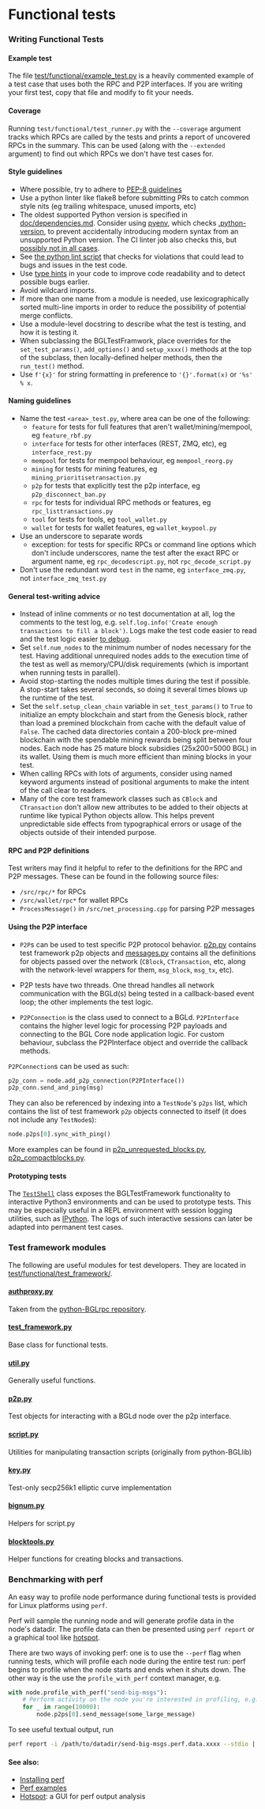 # Functional tests

### Writing Functional Tests

#### Example test

The file [test/functional/example_test.py](example_test.py) is a heavily commented example
of a test case that uses both the RPC and P2P interfaces. If you are writing your first test, copy
that file and modify to fit your needs.

#### Coverage

Running `test/functional/test_runner.py` with the `--coverage` argument tracks which RPCs are
called by the tests and prints a report of uncovered RPCs in the summary. This
can be used (along with the `--extended` argument) to find out which RPCs we
don't have test cases for.

#### Style guidelines

- Where possible, try to adhere to [PEP-8 guidelines](https://www.python.org/dev/peps/pep-0008/)
- Use a python linter like flake8 before submitting PRs to catch common style
  nits (eg trailing whitespace, unused imports, etc)
- The oldest supported Python version is specified in [doc/dependencies.md](/doc/dependencies.md).
  Consider using [pyenv](https://github.com/pyenv/pyenv), which checks [.python-version](/.python-version),
  to prevent accidentally introducing modern syntax from an unsupported Python version.
  The CI linter job also checks this, but [possibly not in all cases](https://github.com/bitcoin/bitcoin/pull/14884#discussion_r239585126).
- See [the python lint script](/test/lint/lint-python.py) that checks for violations that
  could lead to bugs and issues in the test code.
- Use [type hints](https://docs.python.org/3/library/typing.html) in your code to improve code readability
  and to detect possible bugs earlier.
- Avoid wildcard imports.
- If more than one name from a module is needed, use lexicographically sorted multi-line imports
  in order to reduce the possibility of potential merge conflicts.
- Use a module-level docstring to describe what the test is testing, and how it
  is testing it.
- When subclassing the BGLTestFramwork, place overrides for the
  `set_test_params()`, `add_options()` and `setup_xxxx()` methods at the top of
  the subclass, then locally-defined helper methods, then the `run_test()` method.
- Use `f'{x}'` for string formatting in preference to `'{}'.format(x)` or `'%s' % x`.

#### Naming guidelines

- Name the test `<area>_test.py`, where area can be one of the following:
    - `feature` for tests for full features that aren't wallet/mining/mempool, eg `feature_rbf.py`
    - `interface` for tests for other interfaces (REST, ZMQ, etc), eg `interface_rest.py`
    - `mempool` for tests for mempool behaviour, eg `mempool_reorg.py`
    - `mining` for tests for mining features, eg `mining_prioritisetransaction.py`
    - `p2p` for tests that explicitly test the p2p interface, eg `p2p_disconnect_ban.py`
    - `rpc` for tests for individual RPC methods or features, eg `rpc_listtransactions.py`
    - `tool` for tests for tools, eg `tool_wallet.py`
    - `wallet` for tests for wallet features, eg `wallet_keypool.py`
- Use an underscore to separate words
    - exception: for tests for specific RPCs or command line options which don't include underscores, name the test after the exact RPC or argument name, eg `rpc_decodescript.py`, not `rpc_decode_script.py`
- Don't use the redundant word `test` in the name, eg `interface_zmq.py`, not `interface_zmq_test.py`

#### General test-writing advice

- Instead of inline comments or no test documentation at all, log the comments to the test log, e.g.
  `self.log.info('Create enough transactions to fill a block')`. Logs make the test code easier to read and the test
  logic easier [to debug](/test/README.md#test-logging).
- Set `self.num_nodes` to the minimum number of nodes necessary for the test.
  Having additional unrequired nodes adds to the execution time of the test as
  well as memory/CPU/disk requirements (which is important when running tests in
  parallel).
- Avoid stop-starting the nodes multiple times during the test if possible. A
  stop-start takes several seconds, so doing it several times blows up the
  runtime of the test.
- Set the `self.setup_clean_chain` variable in `set_test_params()` to `True` to
  initialize an empty blockchain and start from the Genesis block, rather than
  load a premined blockchain from cache with the default value of `False`. The
  cached data directories contain a 200-block pre-mined blockchain with the
  spendable mining rewards being split between four nodes. Each node has 25
  mature block subsidies (25x200=5000 BGL) in its wallet. Using them is much more
  efficient than mining blocks in your test.
- When calling RPCs with lots of arguments, consider using named keyword
  arguments instead of positional arguments to make the intent of the call
  clear to readers.
- Many of the core test framework classes such as `CBlock` and `CTransaction`
  don't allow new attributes to be added to their objects at runtime like
  typical Python objects allow. This helps prevent unpredictable side effects
  from typographical errors or usage of the objects outside of their intended
  purpose.

#### RPC and P2P definitions

Test writers may find it helpful to refer to the definitions for the RPC and
P2P messages. These can be found in the following source files:

- `/src/rpc/*` for RPCs
- `/src/wallet/rpc*` for wallet RPCs
- `ProcessMessage()` in `/src/net_processing.cpp` for parsing P2P messages

#### Using the P2P interface

- `P2P`s can be used to test specific P2P protocol behavior.
[p2p.py](test_framework/p2p.py) contains test framework p2p objects and
[messages.py](test_framework/messages.py) contains all the definitions for objects passed
over the network (`CBlock`, `CTransaction`, etc, along with the network-level
wrappers for them, `msg_block`, `msg_tx`, etc).

- P2P tests have two threads. One thread handles all network communication
with the BGLd(s) being tested in a callback-based event loop; the other
implements the test logic.

- `P2PConnection` is the class used to connect to a BGLd.  `P2PInterface`
contains the higher level logic for processing P2P payloads and connecting to
the BGL Core node application logic. For custom behaviour, subclass the
P2PInterface object and override the callback methods.

`P2PConnection`s can be used as such:

```python
p2p_conn = node.add_p2p_connection(P2PInterface())
p2p_conn.send_and_ping(msg)
```

They can also be referenced by indexing into a `TestNode`'s `p2ps` list, which
contains the list of test framework `p2p` objects connected to itself
(it does not include any `TestNode`s):

```python
node.p2ps[0].sync_with_ping()
```

More examples can be found in [p2p_unrequested_blocks.py](p2p_unrequested_blocks.py),
[p2p_compactblocks.py](p2p_compactblocks.py).

#### Prototyping tests

The [`TestShell`](test-shell.md) class exposes the BGLTestFramework
functionality to interactive Python3 environments and can be used to prototype
tests. This may be especially useful in a REPL environment with session logging
utilities, such as
[IPython](https://ipython.readthedocs.io/en/stable/interactive/reference.html#session-logging-and-restoring).
The logs of such interactive sessions can later be adapted into permanent test
cases.

### Test framework modules
The following are useful modules for test developers. They are located in
[test/functional/test_framework/](test_framework).

#### [authproxy.py](test_framework/authproxy.py)
Taken from the [python-BGLrpc repository](https://github.com/jgarzik/python-BGLrpc).

#### [test_framework.py](test_framework/test_framework.py)
Base class for functional tests.

#### [util.py](test_framework/util.py)
Generally useful functions.

#### [p2p.py](test_framework/p2p.py)
Test objects for interacting with a BGLd node over the p2p interface.

#### [script.py](test_framework/script.py)
Utilities for manipulating transaction scripts (originally from python-BGLlib)

#### [key.py](test_framework/key.py)
Test-only secp256k1 elliptic curve implementation

#### [bignum.py](test_framework/bignum.py)
Helpers for script.py

#### [blocktools.py](test_framework/blocktools.py)
Helper functions for creating blocks and transactions.

### Benchmarking with perf

An easy way to profile node performance during functional tests is provided
for Linux platforms using `perf`.

Perf will sample the running node and will generate profile data in the node's
datadir. The profile data can then be presented using `perf report` or a graphical
tool like [hotspot](https://github.com/KDAB/hotspot).

There are two ways of invoking perf: one is to use the `--perf` flag when
running tests, which will profile each node during the entire test run: perf
begins to profile when the node starts and ends when it shuts down. The other
way is the use the `profile_with_perf` context manager, e.g.

```python
with node.profile_with_perf("send-big-msgs"):
    # Perform activity on the node you're interested in profiling, e.g.:
    for _ in range(10000):
        node.p2ps[0].send_message(some_large_message)
```

To see useful textual output, run

```sh
perf report -i /path/to/datadir/send-big-msgs.perf.data.xxxx --stdio | c++filt | less
```

#### See also:

- [Installing perf](https://askubuntu.com/q/50145)
- [Perf examples](https://www.brendangregg.com/perf.html)
- [Hotspot](https://github.com/KDAB/hotspot): a GUI for perf output analysis
